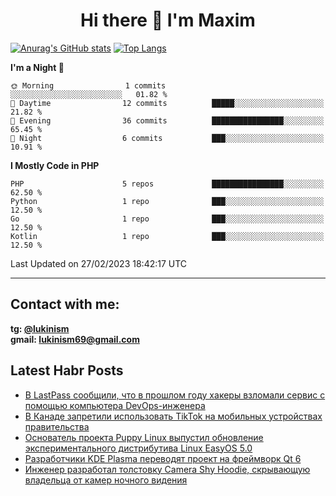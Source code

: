 ## <h1 align="center">Hi there 👋 I'm Maxim</h1>

[![Anurag's GitHub stats](https://github-readme-stats.vercel.app/api?username=lukinism)](https://github.com/anuraghazra/github-readme-stats) [![Top Langs](https://github-readme-stats.vercel.app/api/top-langs/?username=lukinism)](https://github.com/anuraghazra/github-readme-stats)

<!--START_SECTION:waka-->
**I'm a Night 🦉** 

```text
🌞 Morning                1 commits           ░░░░░░░░░░░░░░░░░░░░░░░░░   01.82 % 
🌆 Daytime                12 commits          █████░░░░░░░░░░░░░░░░░░░░   21.82 % 
🌃 Evening                36 commits          ████████████████░░░░░░░░░   65.45 % 
🌙 Night                  6 commits           ███░░░░░░░░░░░░░░░░░░░░░░   10.91 % 
```


**I Mostly Code in PHP** 

```text
PHP                      5 repos             ████████████████░░░░░░░░░   62.50 % 
Python                   1 repo              ███░░░░░░░░░░░░░░░░░░░░░░   12.50 % 
Go                       1 repo              ███░░░░░░░░░░░░░░░░░░░░░░   12.50 % 
Kotlin                   1 repo              ███░░░░░░░░░░░░░░░░░░░░░░   12.50 % 
```




 Last Updated on 27/02/2023 18:42:17 UTC
<!--END_SECTION:waka-->
___
## Contact with me:
**tg: [@lukinism](https://t.me/lukinism)  
gmail: lukinism69@gmail.com**

## Latest Habr Posts
<!-- BLOG-POST-LIST:START -->
- [В LastPass сообщили, что в прошлом году хакеры взломали сервис с помощью компьютера DevOps-инженера](https://habr.com/ru/post/719458/)
- [В Канаде запретили использовать TikTok на мобильных устройствах правительства](https://habr.com/ru/post/719422/)
- [Основатель проекта Puppy Linux выпустил обновление экспериментального дистрибутива Linux EasyOS 5.0](https://habr.com/ru/post/719374/)
- [Разработчики KDE Plasma переводят проект на фреймворк Qt 6](https://habr.com/ru/post/719362/)
- [Инженер разработал толстовку Camera Shy Hoodie, скрывающую владельца от камер ночного видения](https://habr.com/ru/post/719328/)
<!-- BLOG-POST-LIST:END -->
